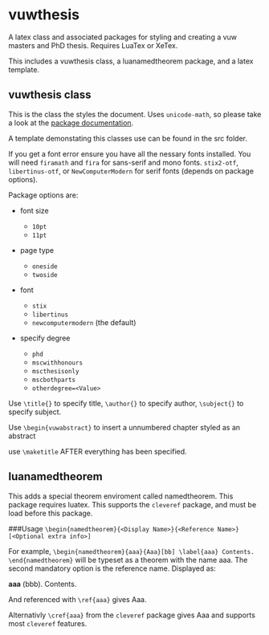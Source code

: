 # vuwthesis
A latex class and associated packages for styling and creating a vuw masters and PhD thesis. Requires LuaTex or XeTex.

This includes a vuwthesis class, a luanamedtheorem package, and a latex template.

## vuwthesis class
This is the class the styles the document. Uses `unicode-math`, so please take a look at the [package documentation](https://ctan.org/pkg/unicode-math).

A template demonstating this classes use can be found in the src folder.

If you get a font error ensure you have all the nessary fonts installed. You will need `firamath` and `fira` for sans-serif and mono fonts. `stix2-otf`, `libertinus-otf`, or  `NewComputerModern` for serif fonts (depends on package options).

Package options are:
* font size
  * `10pt`
  * `11pt`

* page type
  * `oneside`
  * `twoside`

* font
  * `stix`
  * `libertinus`
  * `newcomputermodern` (the default)

* specify degree
  * `phd`
  * `mscwithhonours`
  * `mscthesisonly`
  * `mscbothparts`
  * `otherdegree=<Value>`
  
 Use `\title{}` to specify title,
     `\author{}` to specify author,
     `\subject{}` to specify subject.

 Use `\begin{vuwabstract}` to insert a unnumbered chapter styled as an abstract

 use `\maketitle` AFTER everything has been specified.
 
 ## luanamedtheorem
 This adds a special theorem enviroment called namedtheorem. This package requires luatex. This supports the `cleveref` package, and must be load before this package.

###Usage
`\begin{namedtheorem}{<Display Name>}{<Reference Name>}[<Optional extra info>]`
 
 For example, `\begin{namedtheorem}{aaa}{Aaa}[bb] \label{aaa}
 Contents.
 \end{namedtheorem}` will be typeset as a theorem with the name aaa. The second mandatory option is the reference name. Displayed as: 
 
 **aaa** (bbb). Contents.
 
 And referenced with `\ref{aaa}` gives Aaa.
 
 Alternativly `\cref{aaa}` from the `cleveref` package gives Aaa and supports most `cleveref` features.
